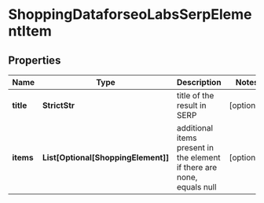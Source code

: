 # ShoppingDataforseoLabsSerpElementItem


## Properties

| Name | Type | Description | Notes |
|------------ | ------------- | ------------- | -------------|
**title** | **StrictStr** | title of the result in SERP |[optional]|
**items** | **List[Optional[ShoppingElement]]** | additional items present in the element<br>if there are none, equals null |[optional]|